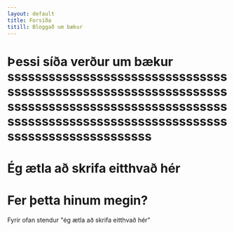 ```yaml
---
layout: default
title: Forsíða
titill: Bloggað um bækur
---
```

# Þessi síða verður um bækur sssssssssssssssssssssssssssssssssssssssssssssssssssssssssssssssssssssssssssssssssssssssssssssssssssssssssssssssssssssssssssssssssssssssssssssssssssss

# Ég ætla að skrifa eitthvað hér


# Fer þetta hinum megin?
Fyrir ofan stendur "ég ætla að skrifa eitthvað hér"
